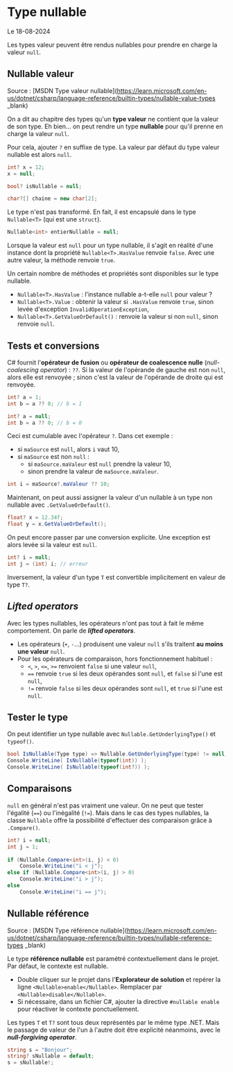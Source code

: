 # Type nullable

Le 18-08-2024

Les types valeur peuvent être rendus nullables pour prendre en charge la valeur `null`.

## Nullable valeur

Source : [MSDN Type valeur nullable](https://learn.microsoft.com/en-us/dotnet/csharp/language-reference/builtin-types/nullable-value-types _blank)

On a dit au chapitre des types qu'un **type valeur** ne contient que la valeur de son type. Eh bien... on peut rendre un type **nullable** pour qu'il prenne en charge la valeur `null`. 

Pour cela, ajouter `?` en suffixe de type. La valeur par défaut du type valeur nullable est alors `null`.

```C#
int? x = 12;
x = null;
```

```C#
bool? isNullable = null;
```

```C#
char?[] chaine = new char[2];
```

Le type n'est pas transformé. En fait, il est encapsulé dans le type `Nullable<T>` (qui est une `struct`). 

```C#
Nullable<int> entierNullable = null;
```

Lorsque la valeur est `null` pour un type nullable, il s'agit en réalité d'une instance dont la propriété `Nullable<T>.HasValue` renvoie `false`. Avec une autre valeur, la méthode renvoie `true`.

Un certain nombre de méthodes et propriétés sont disponibles sur le type nullable.
- `Nullable<T>.HasValue` : l'instance nullable a-t-elle `null` pour valeur ?
- `Nullable<T>.Value` : obtenir la valeur si `.HasValue` renvoie `true`, sinon levée d'exception `InvalidOperationException`,
- `Nullable<T>.GetValueOrDefault()` : renvoie la valeur si non `null`, sinon renvoie `null`.

## Tests et conversions

C# fournit l'**opérateur de fusion** ou **opérateur de coalescence nulle** (*null-coalescing operator*) : `??`. Si la valeur de l'opérande de gauche est non `null`, alors elle est renvoyée ; sinon c'est la valeur de l'opérande de droite qui est renvoyée.

```C#
int? a = 1;
int b = a ?? 0; // b = 1
```

```C#
int? a = null;
int b = a ?? 0; // b = 0
```

Ceci est cumulable avec l'opérateur `?`. Dans cet exemple : 
- si `maSource` est `null`, alors `i` vaut 10,
- si `maSource` est non `null` :
	- si `maSource.maValeur` est `null` prendre la valeur 10,
	- sinon prendre la valeur de `maSource.maValeur`.

```C#
int i = maSource?.maValeur ?? 10;
```

Maintenant, on peut aussi assigner la valeur d'un nullable à un type non nullable avec `.GetValueOrDefault()`. 

```C#
float? x = 12.34f;
float y = x.GetValueOrDefault();
```

On peut encore passer par une conversion explicite. Une exception est alors levée si la valeur est `null`.

```C#
int? i = null;
int j = (int) i; // erreur
```

Inversement, la valeur d'un type `T` est convertible implicitement en valeur de type `T?`.

## *Lifted operators*

Avec les types nullables, les opérateurs n'ont pas tout à fait le même comportement. On parle de ***lifted operators***.

- Les opérateurs (`+`, `-`...) produisent une valeur `null` s'ils traitent **au moins une valeur** `null`. 
- Pour les opérateurs de comparaison, hors fonctionnement habituel :
	- `<`, `>`, `<=`, `>=` renvoient `false` si une valeur `null`,
	- `==` renvoie `true` si les deux opérandes sont `null`, et `false` si l'une est `null`,
	- `!=` renvoie `false` si les deux opérandes sont `null`, et `true` si l'une est `null`.

## Tester le type

On peut identifier un type nullable avec `Nullable.GetUnderlyingType()` et `typeof()`.

```C#
bool IsNullable(Type type) => Nullable.GetUnderlyingType(type) != null;
Console.WriteLine( IsNullable(typeof(int)) );
Console.WriteLine( IsNullable(typeof(int?)) );
```

## Comparaisons

`null` en général n'est pas vraiment une valeur. On ne peut que tester l'égalité (`==`) ou l'inégalité (`!=`). Mais dans le cas des types nullables, la classe `Nullable` offre la possibilité d'effectuer des comparaison grâce à `.Compare()`.

```C#
int? i = null;
int j = 1;
	
if (Nullable.Compare<int>(i, j) < 0)
    Console.WriteLine("i < j");
else if (Nullable.Compare<int>(i, j) > 0)
    Console.WriteLine("i > j");
else
    Console.WriteLine("i == j");
```

## Nullable référence

Source : [MSDN Type référence nullable](https://learn.microsoft.com/en-us/dotnet/csharp/language-reference/builtin-types/nullable-reference-types _blank)

Le type **référence nullable** est paramétré contextuellement dans le projet. Par défaut, le contexte est nullable. 
- Double cliquer sur le projet dans l'**Explorateur de solution** et repérer la ligne `<Nullable>enable</Nullable>`. Remplacer par `<Nullable>disable</Nullable>`.
- Si nécessaire, dans un fichier C#, ajouter la directive `#nullable enable` pour réactiver le contexte ponctuellement.

Les types `T` et `T?` sont tous deux représentés par le même type .NET. Mais le passage de valeur de l'un à l'autre doit être explicité néanmoins, avec le ***null-forgiving operator***.

```C#
string s = "Bonjour";
string? sNullable = default;
s = sNullable!;
```
